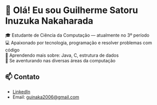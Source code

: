 # 👋 Olá! Eu sou Guilherme Satoru Inuzuka Nakaharada

🎓 Estudante de Ciência da Computação — atualmente no 3º período  
💻 Apaixonado por tecnologia, programação e resolver problemas com código  
🌱 Aprendendo mais sobre: Java, C, estrutura de dados  
🚀 Se aventurando nas diversas áreas da computação

## 📫 Contato
- [LinkedIn](https://www.linkedin.com/in/guilherme-satoru-inuzuka-nakaharada-48a05a303/)  
- Email: guinaka2006@gmail.com
